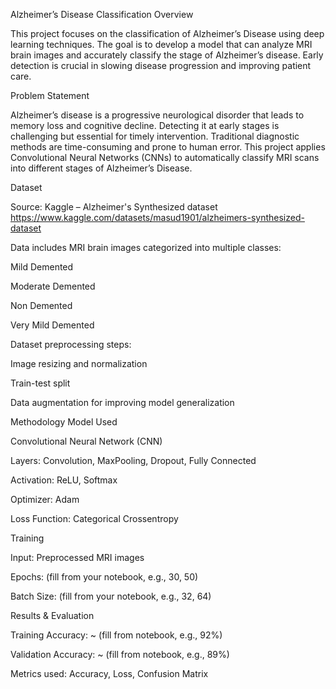 Alzheimer’s Disease Classification
Overview

This project focuses on the classification of Alzheimer’s Disease using deep learning techniques. The goal is to develop a model that can analyze MRI brain images and accurately classify the stage of Alzheimer’s disease. Early detection is crucial in slowing disease progression and improving patient care.

Problem Statement

Alzheimer’s disease is a progressive neurological disorder that leads to memory loss and cognitive decline. Detecting it at early stages is challenging but essential for timely intervention. Traditional diagnostic methods are time-consuming and prone to human error.
This project applies Convolutional Neural Networks (CNNs) to automatically classify MRI scans into different stages of Alzheimer’s Disease.

 Dataset

Source: Kaggle – Alzheimer's Synthesized dataset
https://www.kaggle.com/datasets/masud1901/alzheimers-synthesized-dataset

Data includes MRI brain images categorized into multiple classes:

Mild Demented

Moderate Demented

Non Demented

Very Mild Demented

Dataset preprocessing steps:

Image resizing and normalization

Train-test split

Data augmentation for improving model generalization

 Methodology
 Model Used

Convolutional Neural Network (CNN)

Layers: Convolution, MaxPooling, Dropout, Fully Connected

Activation: ReLU, Softmax

Optimizer: Adam

Loss Function: Categorical Crossentropy

 Training

Input: Preprocessed MRI images

Epochs: (fill from your notebook, e.g., 30, 50)

Batch Size: (fill from your notebook, e.g., 32, 64)

 Results & Evaluation

Training Accuracy: ~ (fill from notebook, e.g., 92%)

Validation Accuracy: ~ (fill from notebook, e.g., 89%)

Metrics used: Accuracy, Loss, Confusion Matrix
